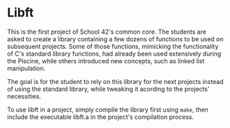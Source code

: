 # Libft
This is the first project of School 42's common core. The students are asked to create a library containing a few dozens of functions to be used on subsequent projects. Some of those functions, mimicking the functionality of C's standard library functions, had already been used extensively during the Piscine, while others introduced new concepts, such as linked list manipulation.

The goal is for the student to rely on this library for the next projects instead of using the standard library, while tweaking it acording to the projects' necessities.

To use libft in a project, simply compile the library first using `make`, then include the executable libft.a in the project's compilation process.
